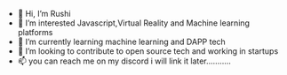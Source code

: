 - 👋 Hi, I’m Rushi
- 👀 I’m interested Javascript,Virtual Reality and Machine learning platforms
- 🌱 I’m currently learning machine learning and DAPP tech
- 💞️ I’m looking to contribute to open source tech and working in startups
- 📫 you can reach me on my discord i will link it later...........

<!---
0-Defalt-0/0-Defalt-0 is a ✨ special ✨ repository because its `README.md` (this file) appears on your GitHub profile.
You can click the Preview link to take a look at your changes.
--->
